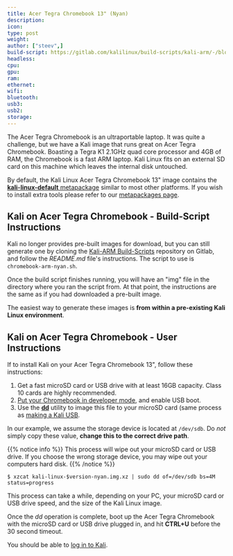 ```yaml
---
title: Acer Tegra Chromebook 13" (Nyan)
description:
icon:
type: post
weight:
author: ["steev",]
build-script: https://gitlab.com/kalilinux/build-scripts/kali-arm/-/blob/master/chromebook-arm-nyan.sh
headless:
cpu:
gpu:
ram:
ethernet:
wifi:
bluetooth:
usb3:
usb2:
storage:
---
```


The Acer Tegra Chromebook is an ultraportable laptop. It was quite a challenge, but we have a Kali image that runs great on Acer Tegra Chromebook. Boasting a Tegra K1 2.1GHz quad core processor and 4GB of RAM, the Chromebook is a fast ARM laptop. Kali Linux fits on an external SD card on this machine which leaves the internal disk untouched.

By default, the Kali Linux Acer Tegra Chromebook 13" image contains the [**kali-linux-default** metapackage](https://tools.kali.org/kali-metapackages) similar to most other platforms. If you wish to install extra tools please refer to our [metapackages page](/docs/general-use/metapackages/).

## Kali on Acer Tegra Chromebook - Build-Script Instructions

Kali no longer provides pre-built images for download, but you can still generate one by cloning the [Kali-ARM Build-Scripts](https://gitlab.com/kalilinux/build-scripts/kali-arm) repository on Gitlab, and follow the _README.md_ file's instructions. The script to use is `chromebook-arm-nyan.sh`.

Once the build script finishes running, you will have an "img" file in the directory where you ran the script from. At that point, the instructions are the same as if you had downloaded a pre-built image.

The easiest way to generate these images is **from within a pre-existing Kali Linux environment**.

## Kali on Acer Tegra Chromebook - User Instructions

If to install Kali on your Acer Tegra Chromebook 13", follow these instructions:

1. Get a fast microSD card or USB drive with at least 16GB capacity. Class 10 cards are highly recommended.
2. [Put your Chromebook in developer mode](http://www.chromium.org/chromium-os/developer-information-for-chrome-os-devices/acer-c720-chromebook), and enable USB boot.
3. Use the **[dd](https://packages.debian.org/testing/dd)** utility to image this file to your microSD card (same process as [making a Kali USB](/docs/usb/live-usb-install-with-windows/).

In our example, we assume the storage device is located at `/dev/sdb`. Do _not_ simply copy these value, **change this to the correct drive path**.

{{% notice info %}}
This process will wipe out your microSD card or USB drive. If you choose the wrong storage device, you may wipe out your computers hard disk.
{{% /notice %}}

```console
$ xzcat kali-linux-$version-nyan.img.xz | sudo dd of=/dev/sdb bs=4M status=progress
```

This process can take a while, depending on your PC, your microSD card or USB drive speed, and the size of the Kali Linux image.

Once the _dd_ operation is complete, boot up the Acer Tegra Chromebook with the microSD card or USB drive plugged in, and hit **CTRL+U** before the 30 second timeout.

You should be able to [log in to Kali](/docs/introduction/default-credentials/).
